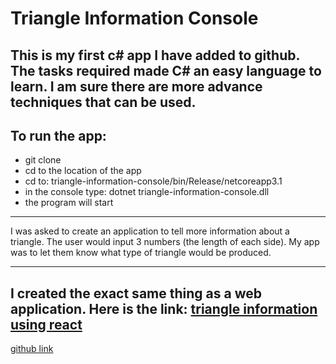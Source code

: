 # Triangle Information Console

## This is my first c# app I have added to github. The tasks required made C# an easy language to learn. I am sure there are more advance techniques that can be used.

## To run the app:

- git clone
- cd to the location of the app
- cd to:
  triangle-information-console/bin/Release/netcoreapp3.1
- in the console type: dotnet triangle-information-console.dll
- the program will start

---

I was asked to create an application to tell more information about a triangle. The user would input 3 numbers (the length of each side). My app was to let them know what type of triangle would be produced.

---

## I created the exact same thing as a web application. Here is the link: [triangle information using react](https://tylercasperson.github.io/triangle-information/)

[github link](https://github.com/tylercasperson/triangle-information)
